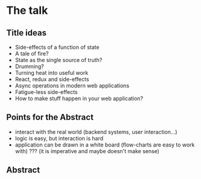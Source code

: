 # The talk

## Title ideas

- Side-effects of a function of state
- A tale of fire?
- State as the single source of truth?
- Drumming?
- Turning heat into useful work
- React, redux and side-effects
- Async operations in modern web applications
- Fatigue-less side-effects
- How to make stuff happen in your web application?

## Points for the Abstract

- interact with the real world (backend systems, user interaction...)
- logic is easy, but interaction is hard
- application can be drawn in a white board (flow-charts are easy to work with) ??? (it is imperative and maybe doesn't make sense)

## Abstract
